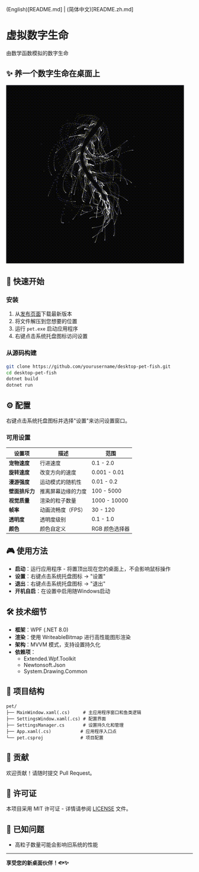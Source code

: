 (English)[README.md] | (简体中文)[README.zh.md]

# 虚拟数字生命

由数学函数模拟的数字生命

## ✨ 养一个数字生命在桌面上

![鱼动画](assets/fish.gif)

## 🚀 快速开始

### 安装

1. 从[发布页面](https://github.com/ystemsrx/Digital-Life/releases)下载最新版本
2. 将文件解压到您想要的位置
3. 运行 `pet.exe` 启动应用程序
4. 右键点击系统托盘图标访问设置

### 从源码构建

```bash
git clone https://github.com/yourusername/desktop-pet-fish.git
cd desktop-pet-fish
dotnet build
dotnet run
```

## ⚙️ 配置

右键点击系统托盘图标并选择"设置"来访问设置窗口。

### 可用设置

| 设置项 | 描述 | 范围 |
|--------|------|------|
| **宠物速度** | 行进速度 | 0.1 - 2.0 |
| **旋转速度** | 改变方向的速度 | 0.001 - 0.01 |
| **漫游强度** | 运动模式的随机性 | 0.01 - 0.2 |
| **壁面排斥力** | 推离屏幕边缘的力度 | 100 - 5000 |
| **视觉质量** | 渲染的粒子数量 | 1000 - 10000 |
| **帧率** | 动画流畅度（FPS） | 30 - 120 |
| **透明度** | 透明度级别 | 0.1 - 1.0 |
| **颜色** | 颜色自定义 | RGB 颜色选择器 |

## 🎮 使用方法

- **启动**：运行应用程序 - 将置顶出现在您的桌面上，不会影响鼠标操作
- **设置**：右键点击系统托盘图标 → "设置"
- **退出**：右键点击系统托盘图标 → "退出"
- **开机自启**：在设置中启用随Windows启动

## 🛠️ 技术细节

- **框架**：WPF (.NET 8.0)
- **渲染**：使用 WriteableBitmap 进行高性能图形渲染
- **架构**：MVVM 模式，支持设置持久化
- **依赖项**：
  - Extended.Wpf.Toolkit
  - Newtonsoft.Json
  - System.Drawing.Common

## 📁 项目结构

```
pet/
├── MainWindow.xaml(.cs)     # 主应用程序窗口和鱼类逻辑
├── SettingsWindow.xaml(.cs) # 配置界面
├── SettingsManager.cs       # 设置持久化和管理
├── App.xaml(.cs)           # 应用程序入口点
└── pet.csproj              # 项目配置
```

## 🤝 贡献

欢迎贡献！请随时提交 Pull Request。

## 📝 许可证

本项目采用 MIT 许可证 - 详情请参阅 [LICENSE](LICENSE) 文件。

## 🐛 已知问题

- 高粒子数量可能会影响旧系统的性能

---

**享受您的新桌面伙伴！🐟✨**
